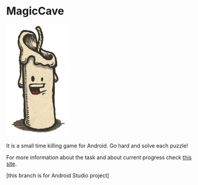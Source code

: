 MagicCave
=========

![alt tag](https://github.com/AntonGitName/MagicCave/blob/AndroidStudio/app/src/main/res/drawable-hdpi/candle.png?raw=true "Happy candle!=)")

It is a small time killing game for Android. Go hard and solve each puzzle!

For more information about the task and about current progress check [this site](http://www.d-inter.ru/private/Vlad/android/2014_Cave.html).

[this branch is for Android Studio project]

